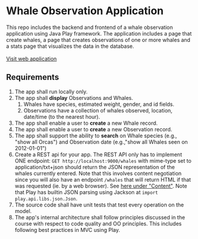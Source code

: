 
# Whale Observation Application
This repo includes the backend and frontend of a whale observation application using Java Play framework. The application includes a page that create whales, a page that creates observations of one or more whales and a stats page that visualizes the data in the database.</br> </br>
[Visit web application](https://gentle-savannah-14222.herokuapp.com/Whales)

## Requirements
1. The app shall run locally only.
2. The app shall **display** Observations and Whales.
    1. Whales have species, estimated weight, gender, and id fields.
    2. Observations have a collection of whales observed, location, date/time (to the nearest hour).
3. The app shall enable a user to **create** a new Whale record. 
4. The app shall enable a user to **create** a new Observation record. 
5. The app shall support the ability to **search** on Whale species (e.g., "show all Orcas") and Observation date (e.g.,"show all Whales seen on 2012-01-01")
6. Create a REST api for your app. The REST API only has to implement ONE endpoint: `GET http://localhost:9000/whales` with mime-type set to application/txt+json should return the JSON representation of the whales currently entered. Note that this involves content negotiation since you will also have an endpoint `/whales` that will return HTML if that was requested (ie. by a web browser). See [here under "Content"](https://www.playframework.com/documentation/2.8.x/JavaContentNegotiation). Note that Play has builtin JSON parsing using Jackson at `import play.api.libs.json.Json`.
7. The source code shall have unit tests that test every operation on the model.
8. The app's internal architecture shall follow principles discussed in the course with respect to code quality and OO principles. This includes following best practices in MVC using Play. 
